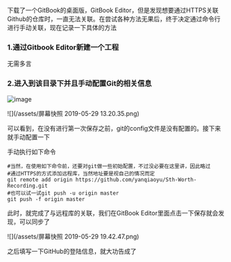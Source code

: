下载了一个GitBook的桌面版，GitBook Editor，但是发现想要通过HTTPS关联Github的仓库时，一直无法关联。在尝试各种方法无果后，终于决定通过命令行进行手动关联，现在记录一下具体的方法

### 1.通过Gitbook Editor新建一个工程

无需多言

### 2.进入到该目录下并且手动配置Git的相关信息

![image](https://github.com/yanqiaoyu/Sth-Worth-Recording/blob/master/assets/%E5%B1%8F%E5%B9%95%E5%BF%AB%E7%85%A7%202019-05-29%2013.12.36.png)

![](/assets/屏幕快照 2019-05-29 13.20.35.png)

可以看到，在没有进行第一次保存之前，git的config文件是没有配置的。接下来就手动配置一下

手动执行如下命令

```
#当然，在使用如下命令前，还要对git做一些初始配置，不过没必要在这里讲，因此略过
#通过HTTPS的方式添加远程库，当然地址要是视自己的情况而定
git remote add origin https://github.com/yanqiaoyu/Sth-Worth-Recording.git
#也可以试一试git push -u origin master
git push -f origin master
```

此时，就完成了与远程库的关联，我们在GitBook Editor里面点击一下保存就会发现，可以同步了

![](/assets/屏幕快照 2019-05-29 19.42.47.png)

之后填写一下GitHub的登陆信息，就大功告成了

